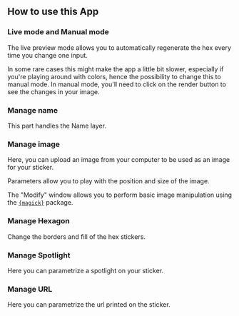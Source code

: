 ## How to use this App 

### Live mode and Manual mode

The live preview mode allows you to automatically regenerate the hex every time you change one input.

In some rare cases this might make the app a little bit slower, especially if you're playing around with colors, hence the possibility to change this to manual mode. In manual mode, you'll need to click on the render button to see the changes in your image.

### Manage name

This part handles the Name layer. 

### Manage image

Here, you can upload an image from your computer to be used as an image for your sticker. 

Parameters allow you to play with the position and size of the image.

The "Modify" window allows you to perform basic image manipulation using the [`{magick}`](https://github.com/ropensci/magick) package. 

### Manage Hexagon

Change the borders and fill of the hex stickers.

### Manage Spotlight

Here you can parametrize a spotlight on your sticker. 

### Manage URL

Here you can parametrize the url printed on the sticker.